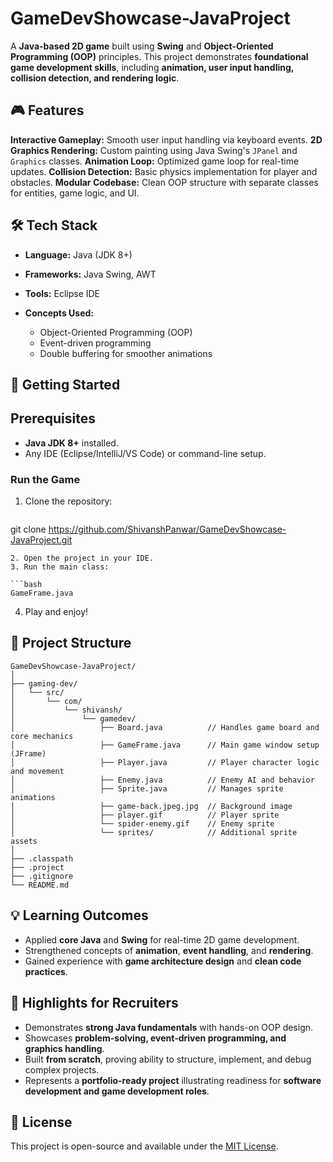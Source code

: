 # GameDevShowcase-JavaProject

A **Java-based 2D game** built using **Swing** and **Object-Oriented Programming (OOP)** principles.
This project demonstrates **foundational game development skills**, including **animation, user input handling, collision detection, and rendering logic**.


## 🎮 Features

 **Interactive Gameplay:** Smooth user input handling via keyboard events.
 **2D Graphics Rendering:** Custom painting using Java Swing's `JPanel` and `Graphics` classes.
 **Animation Loop:** Optimized game loop for real-time updates.
 **Collision Detection:** Basic physics implementation for player and obstacles.
 **Modular Codebase:** Clean OOP structure with separate classes for entities, game logic, and UI.

## 🛠️ Tech Stack

* **Language:** Java (JDK 8+)
* **Frameworks:** Java Swing, AWT
* **Tools:** Eclipse IDE
* **Concepts Used:**

  * Object-Oriented Programming (OOP)
  * Event-driven programming
  * Double buffering for smoother animations

## 🚀 Getting Started

## Prerequisites

* **Java JDK 8+** installed.
* Any IDE (Eclipse/IntelliJ/VS Code) or command-line setup.

### Run the Game

1. Clone the repository:

   ```bash
 git clone https://github.com/ShivanshPanwar/GameDevShowcase-JavaProject.git

   ```
2. Open the project in your IDE.
3. Run the main class:

   ```bash
   GameFrame.java
   ```
4. Play and enjoy!


## 📂 Project Structure
```
GameDevShowcase-JavaProject/
│
├── gaming-dev/
│   └── src/
│       └── com/
│           └── shivansh/
│               └── gamedev/
│                   ├── Board.java          // Handles game board and core mechanics
│                   ├── GameFrame.java      // Main game window setup (JFrame)
│                   ├── Player.java         // Player character logic and movement
│                   ├── Enemy.java          // Enemy AI and behavior
│                   ├── Sprite.java         // Manages sprite animations
│                   ├── game-back.jpeg.jpg  // Background image
│                   ├── player.gif          // Player sprite
│                   └── spider-enemy.gif    // Enemy sprite
│                   └── sprites/            // Additional sprite assets
│
├── .classpath
├── .project
├── .gitignore
└── README.md
```



## 💡 Learning Outcomes

* Applied **core Java** and **Swing** for real-time 2D game development.
* Strengthened concepts of **animation**, **event handling**, and **rendering**.
* Gained experience with **game architecture design** and **clean code practices**.


## 🌟 Highlights for Recruiters

* Demonstrates **strong Java fundamentals** with hands-on OOP design.
* Showcases **problem-solving, event-driven programming, and graphics handling**.
* Built **from scratch**, proving ability to structure, implement, and debug complex projects.
* Represents a **portfolio-ready project** illustrating readiness for **software development and game development roles**.

## 📜 License

This project is open-source and available under the [MIT License](LICENSE).

